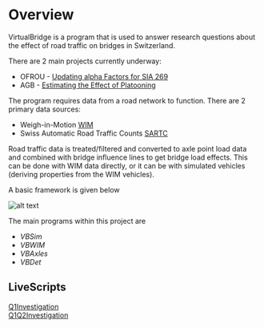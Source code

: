 # Overview

VirtualBridge is a program that is used to answer research questions about the effect of road traffic on bridges in Switzerland.

There are 2 main projects currently underway:
+ OFROU - [Updating alpha Factors for SIA 269](https://msjaarda.github.io/VirtualBridge/269LMUpdate)
+ AGB   - [Estimating the Effect of Platooning](https://msjaarda.github.io/VirtualBridge/Platooning)

The program requires data from a road network to function. There are 2 primary data sources:
+ Weigh-in-Motion [WIM](https://www.astra.admin.ch/astra/fr/home/documentation/donnees-concernant-le-trafic/donnees-et-publications/saisie-poids.html)
+ Swiss Automatic Road Traffic Counts [SARTC](https://www.astra.admin.ch/astra/en/home/documentation/traffic-data/data-and-publication/swiss-automatic-road-traffic-counts--sartc-.html)

Road traffic data is treated/filtered and converted to axle point load data and combined with bridge influence lines to get bridge load effects.
This can be done with WIM data directly, or it can be with simulated vehicles (deriving properties from the WIM vehicles).

A basic framework is given below

![alt text](https://msjaarda.github.io/VirtualBridge/HTML/Overview.png?raw=true)

The main programs within this project are
+ *VBSim*
+ *VBWIM*
+ *VBAxles*
+ *VBDet*

## LiveScripts
[Q1Investigation](https://msjaarda.github.io/VirtualBridge/HTML/Q1Investigation)  
[Q1Q2Investigation](https://msjaarda.github.io/VirtualBridge/HTML/Q1Q2Investigation)
